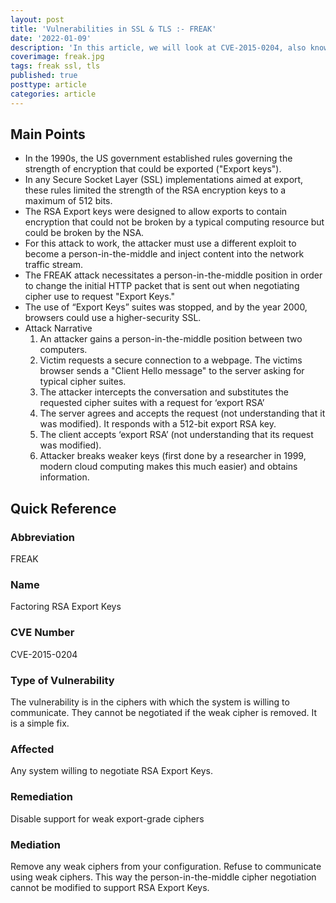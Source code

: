 ```yaml
---
layout: post
title: 'Vulnerabilities in SSL & TLS :- FREAK'
date: '2022-01-09'
description: 'In this article, we will look at CVE-2015-0204, also known as the FREAK attack. This attack makes use of a person-in-the-middle position to allow end clients to communicate using RSA Export Keys, which were a form of weak strength RSA encryption keys capped at 512 bits. The US government imposed this in the 1990s to prevent the encryption from being used against them. The idea was to give protection from a modest system but not prevent the NSA from decrypting it.'
coverimage: freak.jpg
tags: freak ssl, tls
published: true
posttype: article
categories: article
---
```

## Main Points 

- In the 1990s, the US government established rules governing the strength of encryption that could be exported ("Export keys").
- In any Secure Socket Layer (SSL) implementations aimed at export, these rules limited the strength of the RSA encryption keys to a maximum of 512 bits.
- The RSA Export keys were designed to allow exports to contain encryption that could not be broken by a typical computing resource but could be broken by the NSA.
- For this attack to work, the attacker must use a different exploit to become a person-in-the-middle and inject content into the network traffic stream.
- The FREAK attack necessitates a person-in-the-middle position in order to change the initial HTTP packet that is sent out when negotiating cipher use to request "Export Keys."
- The use of “Export Keys” suites was stopped, and by the year 2000, browsers could use a higher-security SSL.
- Attack Narrative
    1. An attacker gains a person-in-the-middle position between two computers. 
    2. Victim requests a secure connection to a webpage. The victims browser sends a "Client Hello message" to the server asking for typical cipher suites. 
    3. The attacker intercepts the conversation and substitutes the requested cipher suites with a request for ‘export RSA’
    4. The server agrees and accepts the request (not understanding that it was modified). It responds with a 512-bit export RSA key.
    5. The client accepts ‘export RSA’ (not understanding that its request was modified).
    6. Attacker breaks weaker keys (first done by a researcher in 1999, modern cloud computing makes this much easier) and obtains information.

## Quick Reference 

### Abbreviation

FREAK 

### Name

Factoring RSA Export Keys

### CVE Number

CVE-2015-0204

### Type of Vulnerability

The vulnerability is in the ciphers with which the system is willing to communicate. They cannot be negotiated if the weak cipher is removed. It is a simple fix.

### Affected

Any system willing to negotiate RSA Export Keys. 

### Remediation

Disable support for weak export-grade ciphers

### Mediation

Remove any weak ciphers from your configuration. Refuse to communicate using weak ciphers. This way the person-in-the-middle cipher negotiation cannot be modified to support RSA Export Keys.